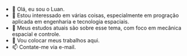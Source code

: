 - 👋 Olá, eu sou o Luan.
- 👀 Estou interessado em várias coisas, especialmente em progração aplicada em engenharia e tecnologia espaciais.
- 🌱 Meus estudos atuais são sobre esse tema, com foco em mecânica espacial e controle.
- 💞️ Vou colocar meus trabalhos aqui.
- 📫 Contate-me via e-mail.

<!---
luanglasser/luanglasser is a ✨ special ✨ repository because its `README.md` (this file) appears on your GitHub profile.
You can click the Preview link to take a look at your changes.
--->
